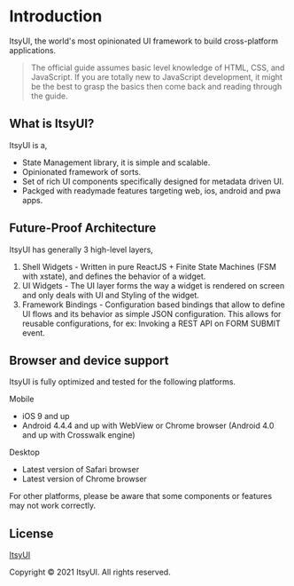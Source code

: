 # Introduction

ItsyUI, the world's most opinionated UI framework to build cross-platform applications.

> The official guide assumes basic level knowledge of HTML, CSS, and JavaScript. If you are totally new to JavaScript development, it might be the best to grasp the basics then come back and reading through the guide.

## What is ItsyUI?

ItsyUI is a,

* State Management library, it is simple and scalable.
* Opinionated framework of sorts.
* Set of rich UI components specifically designed for metadata driven UI.
* Packged with readymade features targeting web, ios, android and pwa apps.

## Future-Proof Architecture

ItsyUI has generally 3 high-level layers,

1. Shell Widgets - Written in pure ReactJS + Finite State Machines (FSM with xstate), and defines the behavior of a widget.
2. UI Widgets - The UI layer forms the way a widget is rendered on screen and only deals with UI and Styling of the widget.
3. Framework Bindings - Configuration based bindings that allow to define UI flows and its behavior as simple JSON configuration. This allows for reusable configurations, for ex: Invoking a REST API on FORM SUBMIT event.

## Browser and device support

ItsyUI is fully optimized and tested for the following platforms.

Mobile
* iOS 9 and up
* Android 4.4.4 and up with WebView or Chrome browser (Android 4.0 and up with Crosswalk engine)

Desktop

* Latest version of Safari browser
* Latest version of Chrome browser

For other platforms, please be aware that some components or features may not work correctly.

## License

[ItsyUI](https://www.itsyui.com)

Copyright © 2021 ItsyUI. All rights reserved.
